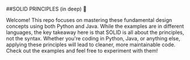##SOLID PRINCIPLES (in deep) 🚀


Welcome!
This repo focuses on mastering these fundamental design concepts using both Python and Java. 
While the examples are in different languages, 
the key takeaway here is that SOLID is all about the principles, not the syntax. 
Whether you're coding in Python, Java, or anything else, applying these principles will lead to cleaner, more maintainable code. 
Check out the examples and feel free to experiment with them!
